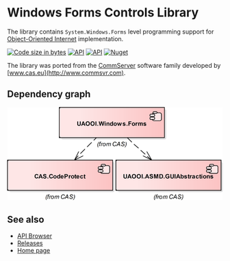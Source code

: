 # Windows Forms Controls Library

The library contains `System.Windows.Forms` level programming support for [Object-Oriented Internet](https://github.com/mpostol/ProcessObserver) implementation.

[![Code size in bytes](https://img.shields.io/github/languages/code-size/mpostol/WindowsForms)](https://github.com/mpostol/WindowsForms)
[![API](https://img.shields.io/badge/API-Browser-brightgreen)](https://mpostol.github.io/WindowsForms//API)
[![API](https://img.shields.io/badge/Releases-Page-brightgreen)](https://github.com/mpostol/WindowsForms/releases)
[![Nuget](https://img.shields.io/nuget/v/UAOOI.Windows.Forms )](https://www.nuget.org/packages/UAOOI.Windows.Forms)

The library was ported from the [CommServer](http://www.commsvr.com/) software family developed by [www.cas.eu](http://www.commsvr.com).

## Dependency graph

![Graph](docs/_media/UAOOI.Windows.Forms.png)

## See also

- [API Browser](https://mpostol.github.io/WindowsForms//API)
- [Releases](https://github.com/mpostol/WindowsForms/releases)
- [Home page](https://mpostol.github.io/WindowsForms/)
 
